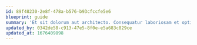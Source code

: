 ```yaml
---
id: 89f48230-2e8f-478a-b576-b93cfccfe5e6
blueprint: guide
summary: 'Et sit dolorum aut architecto. Consequatur laboriosam et optio quam hic. Molestias dolor sed iure nulla sequi quia. Ducimus ut nemo tempora ipsum.'
updated_by: 0342de58-c913-47e5-8f0e-e5a683c829ce
updated_at: 1676409898
---
```

